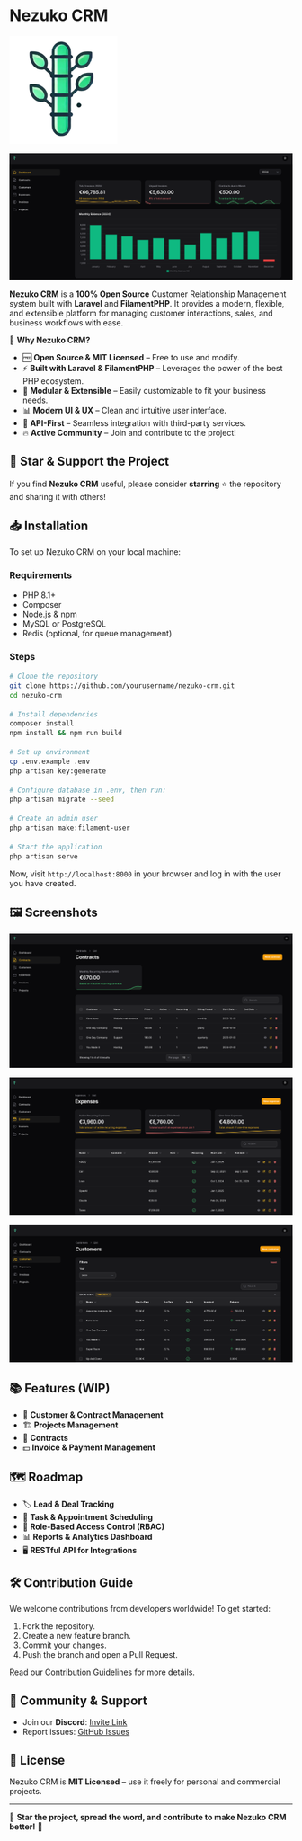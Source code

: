 # Nezuko CRM

![Nezuko Logo](https://github.com/sourcecodeit/nezuko-crm/blob/main/github-assets/logo.png?raw=true?raw=true)

![Nezuko Dashboard](https://github.com/sourcecodeit/nezuko-crm/blob/main/github-assets/dashboard-min.png?raw=true?raw=true)

**Nezuko CRM** is a **100% Open Source** Customer Relationship Management system built with **Laravel** and **FilamentPHP**. It provides a modern, flexible, and extensible platform for managing customer interactions, sales, and business workflows with ease.

🚀 **Why Nezuko CRM?**
- 🆓 **Open Source & MIT Licensed** – Free to use and modify.
- ⚡ **Built with Laravel & FilamentPHP** – Leverages the power of the best PHP ecosystem.
- 🔌 **Modular & Extensible** – Easily customizable to fit your business needs.
- 📊 **Modern UI & UX** – Clean and intuitive user interface.
- 🔄 **API-First** – Seamless integration with third-party services.
- 🔥 **Active Community** – Join and contribute to the project!

## 🌟 Star & Support the Project
If you find **Nezuko CRM** useful, please consider **starring** ⭐ the repository and sharing it with others!

## 📥 Installation
To set up Nezuko CRM on your local machine:

### Requirements
- PHP 8.1+
- Composer
- Node.js & npm
- MySQL or PostgreSQL
- Redis (optional, for queue management)

### Steps
```bash
# Clone the repository
git clone https://github.com/yourusername/nezuko-crm.git
cd nezuko-crm

# Install dependencies
composer install
npm install && npm run build

# Set up environment
cp .env.example .env
php artisan key:generate

# Configure database in .env, then run:
php artisan migrate --seed

# Create an admin user
php artisan make:filament-user

# Start the application
php artisan serve
```

Now, visit `http://localhost:8000` in your browser and log in with the user you have created.

## 🖼️ Screenshots

![Nezuko Contracts](https://github.com/sourcecodeit/nezuko-crm/blob/main/github-assets/contracts-min.png?raw=true)

![Nezuko Expenses](https://github.com/sourcecodeit/nezuko-crm/blob/main/github-assets/expenses-min.png?raw=true)

![Nezuko Customers](https://github.com/sourcecodeit/nezuko-crm/blob/main/github-assets/customers-min.png?raw=true)

## 📚 Features (WIP)
- 🧾 **Customer & Contract Management**
- 🏗️ **Projects Management**
- 📑 **Contracts**
- 💵 **Invoice & Payment Management**

## 🗺️ Roadmap

- 🏷️ **Lead & Deal Tracking**
- 📅 **Task & Appointment Scheduling**
- 🔐 **Role-Based Access Control (RBAC)**
- 📊 **Reports & Analytics Dashboard**
- 🖥️ **RESTful API for Integrations**


## 🛠️ Contribution Guide
We welcome contributions from developers worldwide! To get started:
1. Fork the repository.
2. Create a new feature branch.
3. Commit your changes.
4. Push the branch and open a Pull Request.

Read our [Contribution Guidelines](CONTRIBUTING.md) for more details.

## 📢 Community & Support
- Join our **Discord**: [Invite Link](https://discord.gg/BKXaSf4q)
- Report issues: [GitHub Issues](https://github.com/sourcecodeit/nezuko-crm/issues)

## 📝 License
Nezuko CRM is **MIT Licensed** – use it freely for personal and commercial projects.

---

💖 **Star the project, spread the word, and contribute to make Nezuko CRM better!** 🚀

